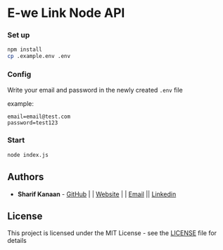 # E-we Link Node API

### Set up

```bash
npm install
cp .example.env .env
```

### Config

Write your email and password in the newly created `.env` file

example:

```
email=email@test.com
password=test123
```

### Start

```bash
node index.js
```

## Authors

- **Sharif Kanaan** - [GitHub](https://github.com/Sharizzle) | | [Website](https://sharif.thekanaan.com/) | | [Email](mailto:sharif@thekanaan.com) || [Linkedin](https://www.linkedin.com/in/SharifKanaan/)

## License

This project is licensed under the MIT License - see the [LICENSE](LICENSE) file for details
